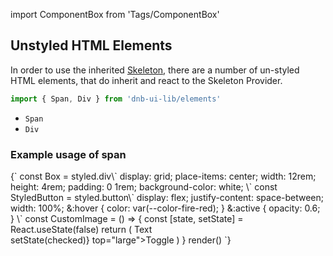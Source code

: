 import ComponentBox from 'Tags/ComponentBox'

## Unstyled HTML Elements

In order to use the inherited [Skeleton](/uilib/components/skeleton), there are a number of un-styled HTML elements, that do inherit and react to the Skeleton Provider.

```jsx
import { Span, Div } from 'dnb-ui-lib/elements'
```

- `Span`
- `Div`

### Example usage of span

<ComponentBox data-visual-test="span-skeleton" useRender>
{`
const Box = styled.div\`
	display: grid;
	place-items: center;
	width: 12rem;
	height: 4rem;
	padding: 0 1rem;
	background-color: white;
\`
const StyledButton = styled.button\`
	display: flex;
	justify-content: space-between;
	width: 100%;
	&:hover {
		color: var(--color-fire-red);
	}
	&:active {
		opacity: 0.6;
	}
\`
const CustomImage = () => {
	const [state, setState] = React.useState(false)
	return (
		<Skeleton show={state}>
			<Box>
				<StyledButton className="dnb-button dnb-button--reset">
					<Span>Text</Span>
					<IconPrimary icon="chevron_right" />
				</StyledButton>
			</Box>
			<br />
			<Skeleton.Exclude>
				<ToggleButton checked={state} on_change={({ checked }) => setState(checked)} top="large">Toggle</ToggleButton>
			</Skeleton.Exclude>
		</Skeleton>
	)
}
render(<CustomImage />)
`}
</ComponentBox>
